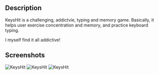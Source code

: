 ## Description

KeysHit is a challenging, addictvie, typing and memory game. Basically, it helps user exercise concentration and memory, and practice keyboard typing. 

I myself find it all addictive! 

## Screenshots

![KeysHit](http://i.imgur.com/lQumbzY.png "KeysHit")
![KeysHit](http://i.imgur.com/0seGZik.png "KeysHit")
![KeysHit](http://i.imgur.com/dGMKRia.png "KeysHit")
